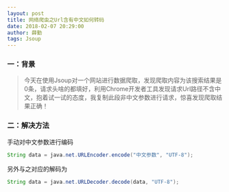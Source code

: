 ```yaml
---
layout: post
title: 网络爬虫之Url含有中文如何转码
date: 2018-02-07 20:29:00
author: 薛勤
tags: Jsoup
---
```

### 一：背景

> 今天在使用Jsoup对一个网站进行数据爬取，发现爬取内容为该搜索结果是0条，请求头啥的都填好，利用Chrome开发者工具发现请求Url路径不含中文，抱着试一试的态度，我复制此段非中文参数进行请求，惊喜发现爬取结果正确！

### 二：解决方法

手动对中文参数进行编码

```java
String data = java.net.URLEncoder.encode("中文参数", "UTF-8");
```

另外与之对应的解码为

```java
String data = java.net.URLDecoder.decode(data, "UTF-8");
```